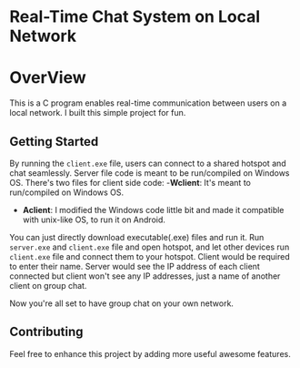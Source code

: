 # Real-Time Chat System on Local Network

# OverView
This is a C program enables real-time communication between users on a local network.
I built this simple project for fun.

## Getting Started
By running the `client.exe` file, users can connect to a shared hotspot and chat seamlessly.
Server file code is meant to be run/compiled on Windows OS.
There's two files for client side code:
-**Wclient**: It's meant to run/compiled on Windows OS.
- **Aclient**: I modified the Windows code little bit and made it compatible with unix-like OS, to run it on Android.

You can just directly download executable(.exe) files and run it.
Run `server.exe` and `client.exe` file and open hotspot, and let other devices run `client.exe` file and connect them to your hotspot.
Client would be required to enter their name.
Server would see the IP address of each client connected but client won't see any IP addresses, just a name of another client on group chat.

Now you're all set to have group chat on your own network.

## Contributing
Feel free to enhance this project by adding more useful awesome features.
